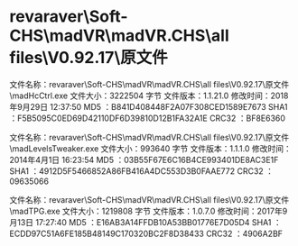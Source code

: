 ﻿# revaraver\Soft-CHS\madVR\madVR.CHS\all files\V0.92.17\原文件
文件名称：revaraver\Soft-CHS\madVR\madVR.CHS\all files\V0.92.17\原文件\madHcCtrl.exe
文件大小：3222504 字节
文件版本：1.1.21.0
修改时间：2018年9月29日 12:37:50
MD5     ：B841D408448F2A07F308CED1589E7673
SHA1    ：F5B5095C0ED69D42110DF6D39810D12B1FA32A1E
CRC32   ：BF8E6360

文件名称：revaraver\Soft-CHS\madVR\madVR.CHS\all files\V0.92.17\原文件\madLevelsTweaker.exe
文件大小：993640 字节
文件版本：1.1.1.0
修改时间：2014年4月1日 16:23:54
MD5     ：03B55F67E6C16B4CE993401DE8AC3E1F
SHA1    ：4912D5F5466852A86FB416A4DC553D3B0FAAE772
CRC32   ：09635066

文件名称：revaraver\Soft-CHS\madVR\madVR.CHS\all files\V0.92.17\原文件\madTPG.exe
文件大小：1219808 字节
文件版本：1.0.7.0
修改时间：2017年9月13日 17:27:40
MD5     ：E16AB3A14FFDB10A53BB01776E7D05D4
SHA1    ：ECDD97C51A6FE185B48149C170320BC2F8D38433
CRC32   ：4906A2BF


